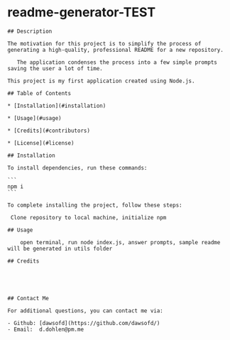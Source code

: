# readme-generator-TEST
    

    ## Description 

    The motivation for this project is to simplify the process of generating a high-quality, professional README for a new repository.  

       The application condenses the process into a few simple prompts saving the user a lot of time.  

    This project is my first application created using Node.js. 

    ## Table of Contents 

    * [Installation](#installation)

    * [Usage](#usage)

    * [Credits](#contributors)

    * [License](#license)

    ## Installation

    To install dependencies, run these commands:

    ```
    npm i
    ```

    To complete installing the project, follow these steps:

     Clone repository to local machine, initialize npm

    ## Usage

        open terminal, run node index.js, answer prompts, sample readme will be generated in utils folder

    ## Credits 

    
    
    

    ## Contact Me 

    For additional questions, you can contact me via: 

    - Github: [dawsofd](https://github.com/dawsofd/)
    - Email:  d.dohlen@pm.me
